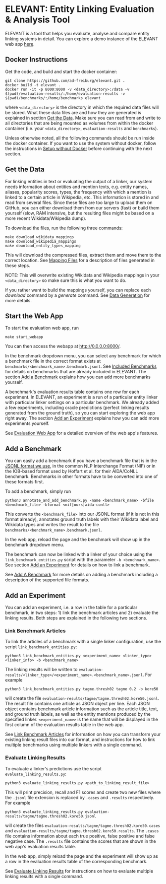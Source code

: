 # ELEVANT: Entity Linking Evaluation & Analysis Tool

ELEVANT is a tool that helps you evaluate, analyse and compare entity linking systems in detail. You can explore a
 demo instance of the ELEVANT web app [here](https://elevant.cs.uni-freiburg.de/).

## Docker Instructions
Get the code, and build and start the docker container:

    git clone https://github.com/ad-freiburg/elevant.git .
    docker build -t elevant .
    docker run -it -p 8000:8000 -v <data_directory>:/data -v $(pwd)/evaluation-results/:/home/evaluation-results -v $(pwd)/benchmarks/:/home/benchmarks elevant

where `<data_directory>` is the directory in which the required data files will be stored. What these data files are
 and how they are generated is explained in section [Get the Data](#get-the-data). Make sure you can read from and
 write to all directories that are being mounted as volumes from within the docker container (i.e. your
 `<data_directory>`, `evaluation-results` and `benchmarks`).

Unless otherwise noted, all the following commands should be run inside the docker container. If you want to use the
 system without docker, follow the instructions in [Setup without Docker](docs/setup_without_docker.md) before
 continuing with the next section.

## Get the Data
For linking entities in text or evaluating the output of a linker, our system needs information about entities and
 mention texts, e.g. entity names, aliases, popularity scores, types, the frequency with which a mention is linked
 to a certain article in Wikipedia, etc. This information is stored in and read from several files. Since these files
 are too large to upload them on GitHub, you can either download them from our servers (fast) or build them yourself
 (slow, RAM intensive, but the resulting files might be based on a more recent Wikidata/Wikipedia dump).

To download the files, run the following three commands:

    make download_wikidata_mappings
    make download_wikipedia_mappings
    make download_entity_types_mapping

This will download the compressed files, extract them and move them to the correct location. See
 [Mapping Files](docs/mapping_files.md) for a description of files generated in these steps.

NOTE: This will overwrite existing Wikidata and Wikipedia mappings in your `<data_directory>` so make sure this is what 
 you want to do.

If you rather want to build the mappings yourself, you can replace each *download* command by a *generate* command. See
 [Data Generation](docs/data_generation.md) for more details.

## Start the Web App

To start the evaluation web app, run

    make start_webapp

You can then access the webapp at <http://0.0.0.0:8000/>.

In the benchmark dropdown menu, you can select any benchmark for which a benchmark file in the correct format exists at
 `benchmarks/<benchmark_name>.benchmark.jsonl`. See [Included Benchmarks](docs/included_benchmarks.md) for
 details on benchmarks that are already included in ELEVANT. The section [Add a Benchmark](#add-a-benchmark) explains
 how you can add more benchmarks yourself.

A benchmark's evaluation results table contains one row for each experiment. In ELEVANT, an experiment is a run of a
 particular entity linker with particular linker settings on a particular benchmark. We already added a few experiments,
 including oracle predictions (perfect linking results generated from the ground truth), so you can start exploring
 the web app right away. The section [Add an Experiment](#add-an-experiment) explains how you can add more
 experiments yourself.

See [Evaluation Web App](docs/evaluation_webapp.md) for a detailed overview of the web app's features.

## Add a Benchmark

You can easily add a benchmark if you have a benchmark file that is in the
 [JSONL format we use](docs/our_jsonl_format.md), in the common NLP Interchange Format (NIF) or in the IOB-based
 format used by Hoffart et al. for their AIDA/CoNLL benchmark. Benchmarks in other formats have to be converted into
 one of these formats first.

To add a benchmark, simply run

    python3 annotate_and_add_benchmark.py -name <benchmark_name> -bfile <benchmark_file> -bformat <nif|ours|aida-conll>

This converts the `<benchmark_file>` into our JSONL format (if it is not in this format already), annotates ground
 truth labels with their Wikidata label and Wikidata types and writes the result to the file
 `benchmarks/<benchmark_name>.benchmark.jsonl`.

In the web app, reload the page and the benchmark will show up in the benchmark dropdown menu.

The benchmark can now be linked with a linker of your choice using the `link_benchmark_entities.py` script with the
 parameter `-b <benchmark_name>`. See section [Add an Experiment](#add-an-experiment) for details on how to link a
 benchmark.

See [Add A Benchmark](docs/add_benchmark.md) for more details on adding a benchmark including a description of the
 supported file formats.
 
## Add an Experiment

You can add an experiment, i.e. a row in the table for a particular benchmark, in two steps: 1) link the benchmark
 articles and 2) evaluate the linking results. Both steps are explained in the following two sections.

### Link Benchmark Articles
To link the articles of a benchmark with a single linker configuration, use the script `link_benchmark_entities.py`:

    python3 link_benchmark_entities.py <experiment_name> <linker_type> <linker_info> -b <benchmark_name>

The linking results will be written to `evaluation-results/<linker_type>/<experiment_name>.<benchmark_name>.jsonl`.
For example

    python3 link_benchmark_entities.py tagme.thresh02 tagme 0.2 -b kore50

will create the file `evaluation-results/tagme/tagme.thresh02.kore50.jsonl`. The result file contains one article as
 JSON object per line. Each JSON object contains benchmark article information such as the article title, text, and
 ground truth labels, as well as the entity mentions produced by the specified linker. `<experiment_name>` is the
 name that will be displayed in the first column of the evaluation results table in the web app.

See [Link Benchmark Articles](docs/link_benchmark_articles.md) for information on how you can transform your existing
 linking result files into our format, and instructions for how to link multiple benchmarks using multiple linkers
 with a single command.

### Evaluate Linking Results

To evaluate a linker's predictions use the script `evaluate_linking_results.py`:

    python3 evaluate_linking_results.py <path_to_linking_result_file>

This will print precision, recall and F1 scores and create two new files where the `.jsonl` file extension is
 replaced by `.cases` and `.results` respectively. For example

    python3 evaluate_linking_results.py evaluation-results/tagme/tagme.thresh02.kore50.jsonl

will create the files `evaluation-results/tagme/tagme.thresh02.kore50.cases` and
`evaluation-results/tagme/tagme.thresh02.kore50.results`. The `.cases` file contains information about each true
 positive, false positive and false negative case. The `.results` file contains the scores that are shown in the web
 app's evaluation results table.

In the web app, simply reload the page and the experiment will show up as a row in the evaluation results table of
 the corresponding benchmark.

See [Evaluate Linking Results](docs/evaluate_linking_results.md) for instructions on how to evaluate multiple linking
 results with a single command.
